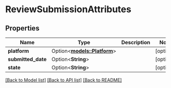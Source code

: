 # ReviewSubmissionAttributes

## Properties

Name | Type | Description | Notes
------------ | ------------- | ------------- | -------------
**platform** | Option<[**models::Platform**](Platform.md)> |  | [optional]
**submitted_date** | Option<**String**> |  | [optional]
**state** | Option<**String**> |  | [optional]

[[Back to Model list]](../README.md#documentation-for-models) [[Back to API list]](../README.md#documentation-for-api-endpoints) [[Back to README]](../README.md)


